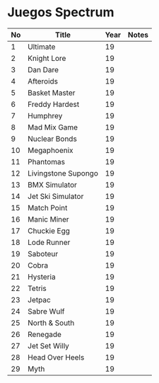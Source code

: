 Juegos Spectrum
======


| No  | Title               | Year | Notes      |
|-----|---------------------|------|------------|
|   1 | Ultimate            | 19 |       |
|   2 | Knight Lore         | 19 |       |
|   3 | Dan Dare            | 19 |       |
|   4 | Afteroids           | 19 |       |
|   5 | Basket Master       | 19 |       |
|   6 | Freddy Hardest      | 19 |       |
|   7 | Humphrey            | 19 |       |
|   8 | Mad Mix Game        | 19 |       |
|   9 | Nuclear Bonds       | 19 |       |
|  10 | Megaphoenix         | 19 |       |
|  11 | Phantomas           | 19 |       |
|  12 | Livingstone Supongo | 19 |       |
|  13 | BMX Simulator       | 19 |       |
|  14 | Jet Ski Simulator   | 19 |       |
|  15 | Match Point         | 19 |       |
|  16 | Manic Miner         | 19 |       |
|  17 | Chuckie Egg         | 19 |       |
|  18 | Lode Runner         | 19 |       |
|  19 | Saboteur            | 19 |       |
|  20 | Cobra               | 19 |       |
|  21 | Hysteria            | 19 |       |
|  22 | Tetris              | 19 |       |
|  23 | Jetpac              | 19 |       |
|  24 | Sabre Wulf          | 19 |       |
|  25 | North & South       | 19 |       |
|  26 | Renegade            | 19 |       |
|  27 | Jet Set Willy       | 19 |       |
|  28 | Head Over Heels     | 19 |       |
|  29 | Myth                | 19 |       |
